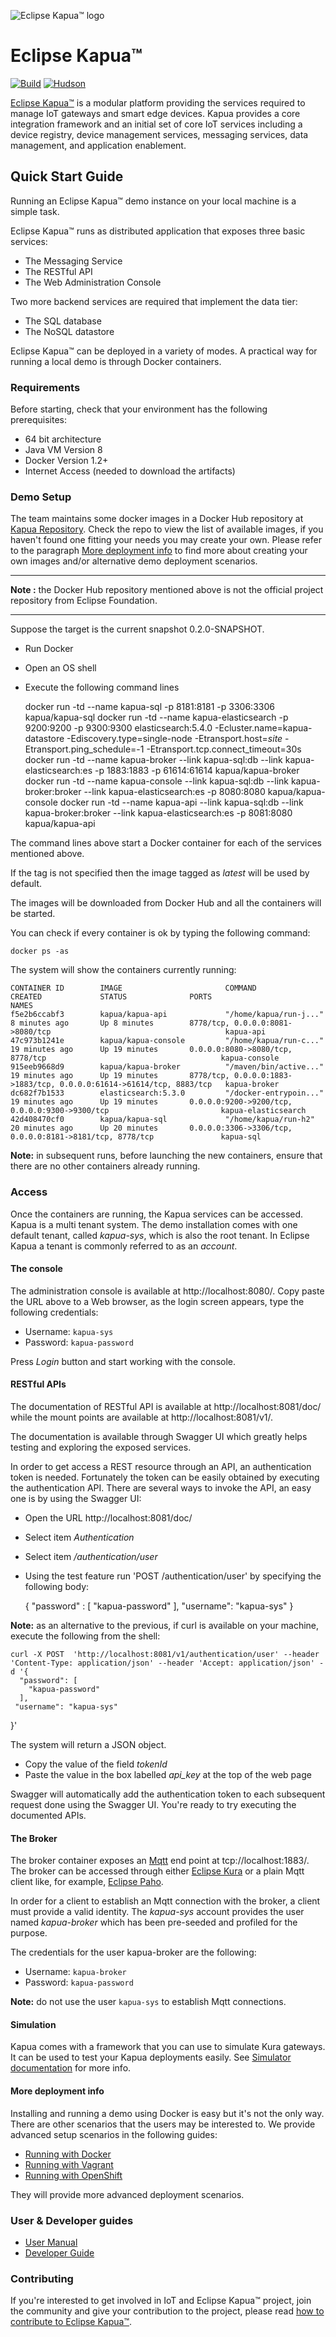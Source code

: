 ![Eclipse Kapua™ logo](docs/user-manual/en/images/kapua-logo.png)

# Eclipse Kapua&trade;

[![Build](https://api.travis-ci.org/eclipse/kapua.svg)](https://travis-ci.org/eclipse/kapua/) [![Hudson](https://img.shields.io/jenkins/s/https/hudson.eclipse.org/kapua/job/Develop.svg)](https://hudson.eclipse.org/kapua/)

[Eclipse Kapua&trade;](http://eclipse.org/kapua) is a modular platform providing the services required to manage IoT gateways and smart edge devices. Kapua provides a core integration framework and an initial set of core IoT services including a device registry, device management services, messaging services, data management, and application enablement.


## Quick Start Guide

Running an Eclipse Kapua&trade; demo instance on your local machine is a simple task.

Eclipse Kapua&trade; runs as distributed application that exposes three basic services:
* The Messaging Service
* The RESTful API
* The Web Administration Console

Two more backend services are required that implement the data tier:
* The SQL database
* The NoSQL datastore

Eclipse Kapua&trade; can be deployed in a variety of modes. A practical way for running a local demo is through Docker containers.

### Requirements

Before starting, check that your environment has the following prerequisites:

* 64 bit architecture
* Java VM Version 8
* Docker Version 1.2+
* Internet Access (needed to download the artifacts)

### Demo Setup

The team maintains some docker images in a Docker Hub repository at [Kapua Repository](https://hub.docker.com/r/kapua/). Check the repo to view the list of available images, if you haven't found one fitting your needs you may create your own. Please refer to the paragraph [More deployment info](#more-deployment-info) to find more about creating your own images and/or alternative demo deployment scenarios.

***
**Note :** the Docker Hub repository mentioned above is not the official project repository from Eclipse Foundation.
***

Suppose the target is the current snapshot 0.2.0-SNAPSHOT.

* Run Docker
* Open an OS shell
* Execute the following command lines

    docker run -td --name kapua-sql -p 8181:8181 -p 3306:3306 kapua/kapua-sql
    docker run -td --name kapua-elasticsearch -p 9200:9200 -p 9300:9300 elasticsearch:5.4.0 -Ecluster.name=kapua-datastore -Ediscovery.type=single-node -Etransport.host=_site_ -Etransport.ping_schedule=-1 -Etransport.tcp.connect_timeout=30s
    docker run -td --name kapua-broker --link kapua-sql:db --link kapua-elasticsearch:es -p 1883:1883 -p 61614:61614 kapua/kapua-broker
    docker run -td --name kapua-console --link kapua-sql:db --link kapua-broker:broker --link kapua-elasticsearch:es -p 8080:8080 kapua/kapua-console
    docker run -td --name kapua-api --link kapua-sql:db --link kapua-broker:broker --link kapua-elasticsearch:es -p 8081:8080 kapua/kapua-api

The command lines above start a Docker container for each of the services mentioned above.

If the tag is not specified then the image tagged as _latest_ will be used by default.

The images will be downloaded from Docker Hub and all the containers will be started.

You can check if every container is ok by typing the following command:

    docker ps -as

The system will show the containers currently running:

    CONTAINER ID        IMAGE                       COMMAND                  CREATED             STATUS              PORTS                                                                  NAMES
    f5e2b6ccabf3        kapua/kapua-api             "/home/kapua/run-j..."   8 minutes ago       Up 8 minutes        8778/tcp, 0.0.0.0:8081->8080/tcp                                       kapua-api
    47c973b1241e        kapua/kapua-console         "/home/kapua/run-c..."   19 minutes ago      Up 19 minutes       0.0.0.0:8080->8080/tcp, 8778/tcp                                       kapua-console
    915eeb9668d9        kapua/kapua-broker          "/maven/bin/active..."   19 minutes ago      Up 19 minutes       8778/tcp, 0.0.0.0:1883->1883/tcp, 0.0.0.0:61614->61614/tcp, 8883/tcp   kapua-broker
    dc682f7b1533        elasticsearch:5.3.0         "/docker-entrypoin..."   19 minutes ago      Up 19 minutes       0.0.0.0:9200->9200/tcp, 0.0.0.0:9300->9300/tcp                         kapua-elasticsearch
    42d408470cf0        kapua/kapua-sql             "/home/kapua/run-h2"     20 minutes ago      Up 20 minutes       0.0.0.0:3306->3306/tcp, 0.0.0.0:8181->8181/tcp, 8778/tcp               kapua-sql

**Note:** in subsequent runs, before launching the new containers, ensure that there are no other containers already running.

### Access

Once the containers are running, the Kapua services can be accessed. Kapua is a multi tenant
system. The demo installation comes with one default tenant, called _kapua-sys_, which is also the root tenant. In Eclipse Kapua a tenant is commonly referred to as an _account_.

#### The console

The administration console is available at http://localhost:8080/. Copy paste the URL above to a Web browser, as the login screen appears, type the following credentials:

* Username: `kapua-sys`
* Password: `kapua-password`

Press _Login_ button and start working with the console.

#### RESTful APIs

The documentation of RESTful API is available at http://localhost:8081/doc/ while the mount points are available at http://localhost:8081/v1/.

The documentation is available through Swagger UI which greatly helps testing and exploring the exposed services.

In order to get access a REST resource through an API, an authentication token is needed. Fortunately the token can be easily obtained by executing the authentication API. There are several ways to invoke the API, an easy one is by using the Swagger UI:

* Open the URL http://localhost:8081/doc/
* Select item _Authentication_
* Select item _/authentication/user_
* Using the test feature run 'POST /authentication/user' by specifying the following body:

    {
      "password" : [ "kapua-password" ],
      "username": "kapua-sys"
    }


**Note:** as an alternative to the previous, if curl is available on your machine, execute the following from the shell:

    curl -X POST  'http://localhost:8081/v1/authentication/user' --header 'Content-Type: application/json' --header 'Accept: application/json' -d '{
      "password": [
        "kapua-password"
      ],
     "username": "kapua-sys"
   }'

The system will return a JSON object.

* Copy the value of the field _tokenId_
* Paste the value in the box labelled _api\_key_ at the top of the web page

Swagger will automatically add the authentication token to each subsequent request done using the Swagger UI. You're ready to try executing the documented APIs.

#### The Broker

The broker container exposes an [Mqtt](http://mqtt.org/) end point at tcp://localhost:1883/.
The broker can be accessed through either [Eclipse Kura](http://www.eclipse.org/kura/) or a plain Mqtt client like, for example, [Eclipse Paho](http://www.eclipse.org/paho/).

In order for a client to establish an Mqtt connection with the broker, a client must provide a valid identity. The _kapua-sys_ account provides the user named _kapua-broker_ which has been pre-seeded and profiled for the purpose.

The credentials for the user kapua-broker are the following:

* Username: `kapua-broker`
* Password: `kapua-password`

**Note:** do not use the user `kapua-sys` to establish Mqtt connections.

#### Simulation

Kapua comes with a framework that you can use to simulate Kura gateways. It can be used to test your Kapua deployments easily. See [Simulator documentation](docs/user-manual/en/simulator.md) for more info. 

#### More deployment info
Installing and running a demo using Docker is easy but it's not the only way. There are other scenarios that the users may be interested to. We provide advanced setup scenarios in the following guides:

* [Running with Docker](assembly/README.md)
* [Running with Vagrant](dev-tools/src/main/vagrant/README.md#demo-machine-quick-start)
* [Running with OpenShift](docs/developer-guide/en/running.md#openshift)

They will provide more advanced deployment scenarios.

### User & Developer guides

* [User Manual](http://download.eclipse.org/kapua/docs/develop/user-manual/en)
* [Developer Guide](http://download.eclipse.org/kapua/docs/develop/developer-guide/en)

### Contributing

If you're interested to get involved in IoT and Eclipse Kapua&trade; project, join the community and give your contribution to the project, please read [how to contribute to Eclipse Kapua&trade;](https://github.com/eclipse/kapua/blob/develop/CONTRIBUTING.md).
